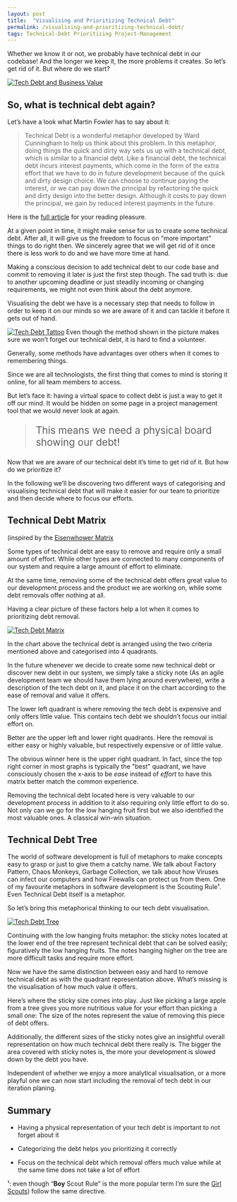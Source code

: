 ```yaml
---
layout: post
title:  "Visualising and Prioritizing Technical Debt"
permalink: /visualising-and-prioritizing-technical-debt/
tags: Technical-Debt Prioritizing Project-Management
---
```


Whether we know it or not, we probably have technical debt in our codebase! And the longer we keep it, the more problems it creates. So let’s get rid of it. But where do we start?

[![Tech Debt and Business Value](/assets/img/visualising-and-prioritizing-technical-debt/tech_debt_business_value.jpeg "Tech Debt and Business Value")](/assets/img/visualising-and-prioritizing-technical-debt/tech_debt_business_value.jpeg)


## So, what is technical debt again?
Let’s have a look what Martin Fowler has to say about it:

> Technical Debt is a wonderful metaphor developed by Ward Cunningham to help us think about this problem. In this metaphor, doing things the quick and dirty way sets us up with a technical debt, which is similar to a financial debt. Like a financial debt, the technical debt incurs interest payments, which come in the form of the extra effort that we have to do in future development because of the quick and dirty design choice. We can choose to continue paying the interest, or we can pay down the principal by refactoring the quick and dirty design into the better design. Although it costs to pay down the principal, we gain by reduced interest payments in the future.

Here is the [full article](https://martinfowler.com/bliki/TechnicalDebt.html) for your reading pleasure.

At a given point in time, it might make sense for us to create some technical debt. After all, it will give us the freedom to focus on “more important” things to do right then. We sincerely agree that we will get rid of it once there is less work to do and we have more time at hand.

Making a conscious decision to add technical debt to our code base and commit to removing it later is just the first step though. The sad truth is: due to another upcoming deadline or just steadily incoming or changing requirements, we might not even think about the debt anymore.

Visualising the debt we have is a necessary step that needs to follow in order to keep it on our minds so we are aware of it and can tackle it before it gets out of hand.


[![Tech Debt Tattoo](/assets/img/visualising-and-prioritizing-technical-debt/todo_arm_tattoo.jpeg "Tech Debt Tattoo")](/assets/img/visualising-and-prioritizing-technical-debt/todo_arm_tattoo.jpeg)
Even though the method shown in the picture makes sure we won’t forget our technical debt, it is hard to find a volunteer.

Generally, some methods have advantages over others when it comes to remembering things.

Since we are all technologists, the first thing that comes to mind is storing it online, for all team members to access.

But let’s face it: having a virtual space to collect debt is just a way to get it off our mind. It would be hidden on some page in a project management tool that we would never look at again.

<blockquote style="font-size: 1.4rem; margin: revert">
This means we need a physical board showing our debt!
</blockquote>

Now that we are aware of our technical debt it’s time to get rid of it. But how do we prioritize it?

In the following we’ll be discovering two different ways of categorising and visualising technical debt that will make it easier for our team to prioritize and then decide where to focus our efforts.

## Technical Debt Matrix
(inspired by the [Eisenwhower Matrix](https://encrypted.google.com/search?q=eisenhower%20matrix)

Some types of technical debt are easy to remove and require only a small amount of effort. While other types are connected to many components of our system and require a large amount of effort to eliminate.

At the same time, removing some of the technical debt offers great value to our development process and the product we are working on, while some debt removals offer nothing at all.

Having a clear picture of these factors help a lot when it comes to prioritizing debt removal.

[![Tech Debt Matrix](/assets/img/visualising-and-prioritizing-technical-debt/tech_debt_matrix.jpeg "Tech Debt Matrix")](/assets/img/visualising-and-prioritizing-technical-debt/tech_debt_matrix.jpeg)


In the chart above the technical debt is arranged using the two criteria mentioned above and categorised into 4 quadrants.

In the future whenever we decide to create some new technical debt or discover new debt in our system, we simply take a sticky note (As an agile development team we should have them lying around everywhere), write a description of the tech debt on it, and place it on the chart according to the ease of removal and value it offers.

The lower left quadrant is where removing the tech debt is expensive and only offers little value. This contains tech debt we shouldn’t focus our initial effort on.

Better are the upper left and lower right quadrants. Here the removal is either easy or highly valuable, but respectively expensive or of little value.

The obvious winner here is the upper right quadrant. In fact, since the top right corner in most graphs is typically the "best" quadrant, we have consciously chosen the x-axis to be *ease* instead of *effort* to have this matrix better match the common experience.

Removing the technical debt located here is very valuable to our development process in addition to it also requiring only little effort to do so. Not only can we go for the low hanging fruit first but we also identified the most valuable ones. A classical win-win situation.

## Technical Debt Tree

The world of software development is full of metaphors to make concepts easy to grasp or just to give them a catchy name. We talk about Factory Pattern, Chaos Monkeys, Garbage Collection, we talk about how Viruses can infect our computers and how Firewalls can protect us from them. One of my favourite metaphors in software development is the Scouting Rule¹. Even Technical Debt itself is a metaphor.

So let’s bring this metaphorical thinking to our tech debt visualisation.

[![Tech Debt Tree](/assets/img/visualising-and-prioritizing-technical-debt/tech_debt_tree.jpeg "Tech Debt Tree")](/assets/img/visualising-and-prioritizing-technical-debt/tech_debt_tree.jpeg)

Continuing with the low hanging fruits metaphor: the sticky notes located at the lower end of the tree represent technical debt that can be solved easily; figuratively the low hanging fruits. The notes hanging higher on the tree are more difficult tasks and require more effort.

Now we have the same distinction between easy and hard to remove technical debt as with the quadrant representation above. What’s missing is the visualisation of how much value it offers.

Here’s where the sticky size comes into play. Just like picking a large apple from a tree gives you more nutritious value for your effort than picking a small one: The size of the notes represent the value of removing this piece of debt offers.

Additionally, the different sizes of the sticky notes give an insightful overall representation on how much technical debt there really is. The bigger the area covered with sticky notes is, the more your development is slowed down by the debt you have.

Independent of whether we enjoy a more analytical visualisation, or a more playful one we can now start including the removal of tech debt in our iteration planing.

## Summary

* Having a physical representation of your tech debt is important to not forget about it

* Categorizing the debt helps you prioritizing it correctly

* Focus on the technical debt which removal offers much value while at the same time does not take a lot of effort


¹: even though “**Boy** Scout Rule” is the more popular term I’m sure the [Girl Scouts](https://www.girlscouts.org/)) follow the same directive.
